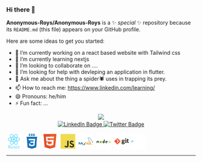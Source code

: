 ### Hi there 👋


**Anonymous-Roys/Anonymous-Roys** is a ✨ _special_ ✨ repository because its `README.md` (this file) appears on your GitHub profile.

Here are some ideas to get you started:

- 🔭 I’m currently working on a react based website with Tailwind css
- 🌱 I’m currently learning nextjs
- 👯 I’m looking to collaborate on ....
- 🤔 I’m looking for help with devleping an application in flutter.
- 💬 Ask me about the thing a spider🕷️ uses in trapping its prey.
- 📫 How to reach me: https://www.linkedin.com/learning/
- 😄 Pronouns: he/him
- ⚡ Fun fact: ...

<div align="center">
<img src="https://media.giphy.com/media/v1.Y2lkPTc5MGI3NjExemNyeDVnZjRtOHVneGM0Z2wwa2F3bzVkNm92MXRqMTVnYTIxcmEybiZlcD12MV9pbnRlcm5hbF9naWZfYnlfaWQmY3Q9cw/gjrYDwbjnK8x36xZIO/giphy.gif"/>
</div>

<div id="badges" align="center">
  <a href="your-linkedin-URL">
    <img src="https://img.shields.io/badge/LinkedIn-blue?style=for-the-badge&logo=linkedin&logoColor=white" alt="LinkedIn Badge"/>
  </a>

  <a href="your-twitter-URL">
    <img src="https://img.shields.io/badge/Twitter-blue?style=for-the-badge&logo=twitter&logoColor=white" alt="Twitter Badge"/>
  </a>
</div>
<img src="https://komarev.com/ghpvc/?username=Anonymous-Roys&style=flat-square&color=blue" alt="" align="center"/>


<div>
  <img src="https://github.com/devicons/devicon/blob/master/icons/react/react-original-wordmark.svg" title="React" alt="React" width="40" height="40"/>&nbsp;
  <img src="https://github.com/devicons/devicon/blob/master/icons/css3/css3-plain-wordmark.svg"  title="CSS3" alt="CSS" width="40" height="40"/>&nbsp;
  <img src="https://github.com/devicons/devicon/blob/master/icons/html5/html5-original.svg" title="HTML5" alt="HTML" width="40" height="40"/>&nbsp;
  <img src="https://github.com/devicons/devicon/blob/master/icons/javascript/javascript-original.svg" title="JavaScript" alt="JavaScript" width="40" height="40"/>&nbsp;
  <img src="https://github.com/devicons/devicon/blob/master/icons/mysql/mysql-original-wordmark.svg" title="MySQL"  alt="MySQL" width="40" height="40"/>&nbsp;
  <img src="https://github.com/devicons/devicon/blob/master/icons/nodejs/nodejs-original-wordmark.svg" title="NodeJS" alt="NodeJS" width="40" height="40"/>&nbsp;
  <img src="https://github.com/devicons/devicon/blob/master/icons/git/git-original-wordmark.svg" title="Git" **alt="Git" width="40" height="40"/>
  <img src="https://github.com/devicons/devicon/blob/master/icons/tailwindcss/tailwindcss-original-wordmark.svg" title="Git" **alt="Git" width="40" height="40"/>
</div>
<hr>
<!-- <div align="center">
  <img src="https://streak-stats.demolab.com?user=Anonymous-Roys&theme=carbonfox" height="220" alt="streak graph" />
</div><br>
 -->
